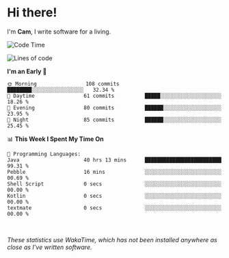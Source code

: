 # Hi there!
I'm **Cam**, I write software for a living.

<!--START_SECTION:waka-->
![Code Time](http://img.shields.io/badge/Code%20Time-342%20hrs%2011%20mins-blue)

![Lines of code](https://img.shields.io/badge/From%20Hello%20World%20I%27ve%20Written-96.2%20thousand%20lines%20of%20code-blue)

**I'm an Early 🐤** 

```text
🌞 Morning                108 commits         ████████░░░░░░░░░░░░░░░░░   32.34 % 
🌆 Daytime                61 commits          █████░░░░░░░░░░░░░░░░░░░░   18.26 % 
🌃 Evening                80 commits          ██████░░░░░░░░░░░░░░░░░░░   23.95 % 
🌙 Night                  85 commits          ██████░░░░░░░░░░░░░░░░░░░   25.45 % 
```


📊 **This Week I Spent My Time On** 

```text
💬 Programming Languages: 
Java                     40 hrs 13 mins      █████████████████████████   99.31 % 
Pebble                   16 mins             ░░░░░░░░░░░░░░░░░░░░░░░░░   00.69 % 
Shell Script             0 secs              ░░░░░░░░░░░░░░░░░░░░░░░░░   00.00 % 
Kotlin                   0 secs              ░░░░░░░░░░░░░░░░░░░░░░░░░   00.00 % 
textmate                 0 secs              ░░░░░░░░░░░░░░░░░░░░░░░░░   00.00 % 
```


<!--END_SECTION:waka-->

<br>

_These statistics use WakaTime, which has not been installed anywhere as close as I've written software._
